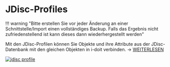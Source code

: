 # JDisc-Profiles

!!! warning "Bitte erstellen Sie vor jeder Änderung an einer Schnittstelle/Import einen vollständiges Backup. Falls das Ergebnis nicht zufriedenstellend ist kann dieses dann wiederhergestellt werden"

Mit den JDisc-Profilen können Sie Objekte und ihre Attribute aus der JDisc-Datenbank mit den gleichen Objekten in i-doit verbinden. → [WEITERLESEN](../../../../daten-konsolidieren/jdisc-discovery.md)

[![jdisc profile](../../../../assets/images/de/administration/verwaltung/import-und-schnittstellen/jdisc/2-jd.png)](../../../../assets/images/de/administration/verwaltung/import-und-schnittstellen/jdisc/2-jd.png)

